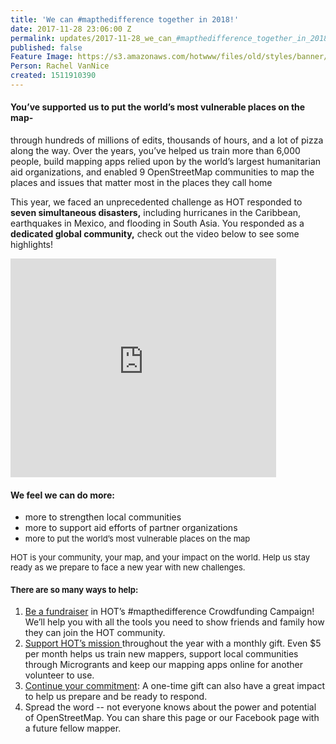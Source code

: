 ```yaml
---
title: 'We can #mapthedifference together in 2018!'
date: 2017-11-28 23:06:00 Z
permalink: updates/2017-11-28_we_can_#mapthedifference_together_in_2018!
published: false
Feature Image: https://s3.amazonaws.com/hotwww/files/old/styles/banner/public/northern+uganda+bidibidi+(1).jpg
Person: Rachel VanNice
created: 1511910390
---
```


<h4><strong>You’ve supported us </strong>to put the world’s most vulnerable places on the map-</h4><p>through hundreds of millions of edits, thousands of hours, and a lot of pizza along the way. Over the years, you’ve helped us train more than 6,000 people, build mapping apps relied upon by the world’s largest humanitarian aid organizations, and enabled 9 OpenStreetMap communities to map the places and issues that matter most in the places they call home</p><p>This year, we faced an unprecedented challenge as HOT responded to <strong>seven simultaneous disasters,</strong> including hurricanes in the Caribbean, earthquakes in Mexico, and flooding in South Asia. You responded as a <strong>dedicated global community,</strong> check out the video below to see some highlights!</p><p><iframe src="https://www.youtube.com/embed/fF_Ai5GBASc" frameborder="0" style="width:425px;height:350px"></iframe></p><h4>We feel <strong>we can do more:</strong></h4><ul><li>more to strengthen local communities</li><li>more to support aid efforts of partner organizations</li><li><span style="font-size: 13.008px;">more to put the world’s most vulnerable places on the map</span></li></ul><p><span style="font-size: 13.008px;">HOT is your community, your map, and your impact on the world. Help us stay ready as we prepare to face a new year with new challenges. </span></p><h4><span style="font-size: 13.008px;">There are so many ways to help: </span></h4><ol><li><a href="http://donate.hotosm.org" target="_blank">Be a fundraiser</a> in HOT’s #mapthedifference Crowdfunding Campaign! We’ll help you with all the tools you need to show friends and family how they can join the HOT community.</li><li><a href="http://donate.hotosm.org" target="_blank">Support HOT’s mission </a>throughout the year with a monthly gift. Even $5 per month helps us train new mappers, support local communities through Microgrants and keep our mapping apps online for another volunteer to use.</li><li><a href="http://donate.hotosm.org" target="_blank">Continue your commitment</a>: A one-time gift can also have a great impact to help us prepare and be ready to respond.</li><li>Spread the word -- not everyone knows about the power and potential of OpenStreetMap. You can share this page or our Facebook page with a future fellow mapper.&nbsp;</li></ol>
